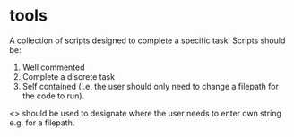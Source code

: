# tools
A collection of scripts designed to complete a specific task. Scripts should be:

1) Well commented
2) Complete a discrete task
3) Self contained (i.e. the user should only need to change a filepath for the code to run).

<> should be used to designate where the user needs to enter own string e.g. for a filepath.

